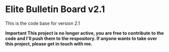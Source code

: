 Elite Bulletin Board v2.1
====================

This is the code base for version 2.1

**Important This project is no longer active, you are free to contribute to the code and I'll push them to the respository. If anyone wants to take over this project, please get in touch with me.**
